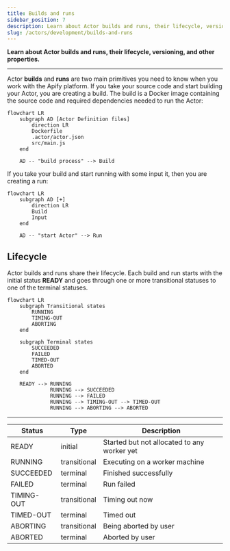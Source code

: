 ```yaml
---
title: Builds and runs
sidebar_position: 7
description: Learn about Actor builds and runs, their lifecycle, versioning, and other properties.
slug: /actors/development/builds-and-runs
---
```


**Learn about Actor builds and runs, their lifecycle, versioning, and other properties.**

---

Actor **builds** and **runs** are two main primitives you need to know when you work with the Apify platform. If you take your source code and start building your Actor, you are creating a build. The build is a Docker image containing the source code and required dependencies needed to run the Actor:

```mermaid
flowchart LR
    subgraph AD [Actor Definition files]
        direction LR
        Dockerfile
        .actor/actor.json
        src/main.js
    end

    AD -- "build process" --> Build
```

If you take your build and start running with some input it, then you are creating a run:

```mermaid
flowchart LR
    subgraph AD [+]
        direction LR
        Build
        Input
    end

    AD -- "start Actor" --> Run
```

## [](#lifecycle)Lifecycle

Actor builds and runs share their lifecycle. Each build and run starts with the initial status **READY** and goes through one or more transitional statuses to one of the terminal statuses.

```mermaid
flowchart LR
    subgraph Transitional states
        RUNNING
        TIMING-OUT
        ABORTING
    end

    subgraph Terminal states
        SUCCEEDED
        FAILED
        TIMED-OUT
        ABORTED
    end

    READY --> RUNNING
              RUNNING --> SUCCEEDED
              RUNNING --> FAILED
              RUNNING --> TIMING-OUT --> TIMED-OUT
              RUNNING --> ABORTING --> ABORTED
```

---

| Status     | Type         | Description                                 |
|------------|--------------|---------------------------------------------|
| READY      | initial      | Started but not allocated to any worker yet |
| RUNNING    | transitional | Executing on a worker machine               |
| SUCCEEDED  | terminal     | Finished successfully                       |
| FAILED     | terminal     | Run failed                                  |
| TIMING-OUT | transitional | Timing out now                              |
| TIMED-OUT  | terminal     | Timed out                                   |
| ABORTING   | transitional | Being aborted by user                       |
| ABORTED    | terminal     | Aborted by user                             |

  